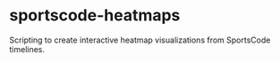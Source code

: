 # sportscode-heatmaps
Scripting to create interactive heatmap visualizations from SportsCode timelines.
